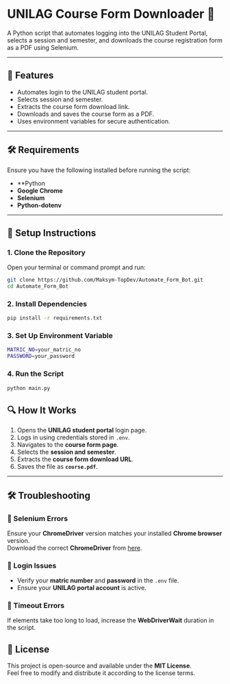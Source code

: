 # UNILAG Course Form Downloader 🚀

A Python script that automates logging into the UNILAG Student Portal, selects a session and semester, and downloads the course registration form as a PDF using Selenium.

---

## 📌 Features
- Automates login to the UNILAG student portal.
- Selects session and semester.
- Extracts the course form download link.
- Downloads and saves the course form as a PDF.
- Uses environment variables for secure authentication.

---

## 🛠️ Requirements
Ensure you have the following installed before running the script:
- **Python
- **Google Chrome**
- **Selenium**
- **Python-dotenv**

---

## 🚀 Setup Instructions

### 1️. Clone the Repository

Open your terminal or command prompt and run:
```bash
git clone https://github.com/Maksym-TopDev/Automate_Form_Bot.git
cd Automate_Form_Bot
```

### 2. Install Dependencies
```bash
pip install -r requirements.txt
```

### 3. Set Up Environment Variable
```bash
MATRIC_NO=your_matric_no
PASSWORD=your_password
```

### 4. Run the Script
```bash
python main.py
```


## 🔍 How It Works  
1. Opens the **UNILAG student portal** login page.  
2. Logs in using credentials stored in `.env`.  
3. Navigates to the **course form page**.  
4. Selects the **session and semester**.  
5. Extracts the **course form download URL**.  
6. Saves the file as **`course.pdf`**.  

---

## 🛠️ Troubleshooting  
### 🔹 Selenium Errors  
Ensure your **ChromeDriver** version matches your installed **Chrome browser** version.  
Download the correct **ChromeDriver** from [here](https://sites.google.com/chromium.org/driver/).  

### 🔹 Login Issues  
- Verify your **matric number** and **password** in the `.env` file.  
- Ensure your **UNILAG portal account** is active.  

### 🔹 Timeout Errors  
If elements take too long to load, increase the **WebDriverWait** duration in the script.  


## 📜 License  
This project is open-source and available under the **MIT License**.  
Feel free to modify and distribute it according to the license terms.  
